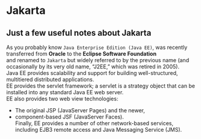 # Jakarta
## Just a few useful notes about Jakarta
As you probably know `Java Enterprise Edition (Java EE)`, was recently transferred from **Oracle** to the **Eclipse Software Foundation**<br>
and renamed to `Jakarta` but widely referred to by the previous name (and occasionally by its very old name, “J2EE,” which was retired in 2005).<br>
Java EE provides scalability and support for building well-structured, multitiered distributed applications.<br>
EE provides the servlet framework; a servlet is a strategy object that can be installed into any standard Java EE web server.<br>
EE also provides two web view technologies: 
* The original JSP (JavaServer Pages) and the newer,
* component-based JSF (JavaServer Faces). <br>
Finally, EE provides a number of other network-based services, including EJB3 remote access and Java Messaging Service (JMS).
